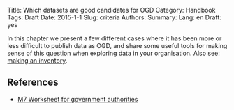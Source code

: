 Title: Which datasets are good candidates for OGD
Category: Handbook
Tags: Draft
Date: 2015-1-1
Slug: criteria
Authors:
Summary:
Lang: en
Draft: yes

In this chapter we present a few different cases where it has been more or less difficult to publish data as OGD, and share some useful tools for making sense of this question when exploring data in your organisation. Also see: [making an inventory](inventory).

## References

- [M7 Worksheet for government authorities](/ref-m7-recht-arbeitshilfe-en)
